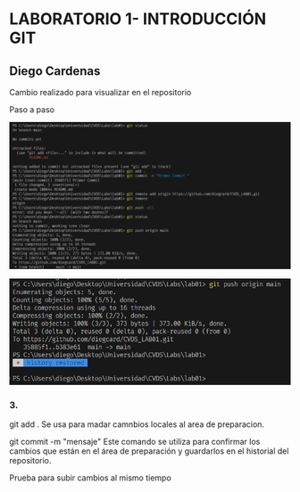 # LABORATORIO 1- INTRODUCCIÓN GIT

## Diego Cardenas

Cambio realizado para visualizar en el repositorio

Paso a paso

![alt text](image.png)

![alt text](image-1.png)

### 3.

git add .
Se usa para madar camnbios locales al area de preparacion.

git commit -m "mensaje"
Este comando se utiliza para confirmar los cambios que están en el área de preparación y guardarlos en el historial del repositorio.

Prueba para subir cambios al mismo tiempo